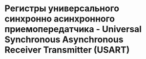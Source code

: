 # Регистры универсального синхронно асинхронного приемопередатчика - Universal Synchronous Asynchronous Receiver Transmitter (USART)

